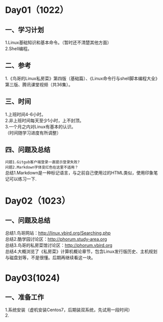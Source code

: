
# Day01（1022）  
## 一、学习计划  
1.Linux基础知识和基本命令。（暂时还不清楚其他方面）  
2.Shell编程。
## 二、参考
1.《鸟哥的Linux私房菜》第四版（基础篇）、《Linux命令行与shell脚本编程大全》第三版、腾讯课堂视频（共36集）。  
## 三、时间
1.上班时间4-6小时。  
2.非上班时间每天至少1小时，上不封顶。  
3.一个月之内对Linux有基本的认识。  
（时间随学习进度有所调整）  
##  四、问题及总结
`问题1.Gitgub客户端登录一直提示登录失败?`  
`问题2.Markdown字体变红色在这里不适用？`  
总结1.Markdown是一种标记语言，与之前自己使用过的HTML类似，使用印象笔记可以练习一下.  

# Day02（1023）
## 一、问题及总结  
总结1.鸟哥网站：http://linux.vbird.org/Searching.php  
总结2.酷学园讨论区：http://phorum.study-area.org  
总结3.鸟哥的私房菜馆讨论区：http://phorum.vbird.org    
总结4.大概浏览了《私房菜》计算机概论章节，包含Linux发行版历史、主机规划与磁盘划等，不是很懂。后期再继续看这一块。  

# Day03(1024)  
## 一、准备工作  
1.系统安装（虚机安装Centos7，后期装双系统，先试用一段时间）  
2.








